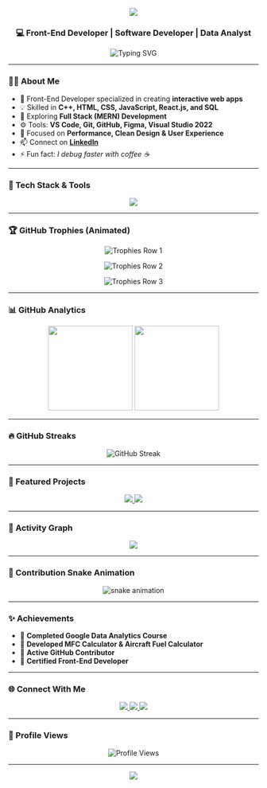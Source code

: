 <!-- 👋 Hi there — Welcome to my GitHub Profile -->

<!-- Header Animation -->
<p align="center">
  <img src="https://capsule-render.vercel.app/api?type=waving&color=0:60a5fa,100:6ee7b7&height=220&section=header&text=👋%20Benakaraj%20Gowda%20S%20U&fontSize=42&fontColor=ffffff&animation=fadeIn&fontAlignY=38"/>
</p>

<h3 align="center">💻 Front-End Developer | Software Developer | Data Analyst</h3>

<p align="center">
  <img src="https://readme-typing-svg.demolab.com?font=Inter&size=22&duration=4000&pause=1000&color=6EE7B7&center=true&vCenter=true&width=650&lines=Front-End+Developer+%26+UI+Designer;Passionate+about+Interactive+Web+Apps;C%2B%2B+Programmer+%7C+React+Developer;Always+Learning+New+Technologies+🔥" alt="Typing SVG" />
</p>

---

### 🧑‍💻 About Me  
- 🚀 Front-End Developer specialized in creating **interactive web apps**
- 💡 Skilled in **C++, HTML, CSS, JavaScript, React.js, and SQL**
- 🌱 Exploring **Full Stack (MERN) Development**
- ⚙️ Tools: **VS Code, Git, GitHub, Figma, Visual Studio 2022**
- 🎯 Focused on **Performance, Clean Design & User Experience**
- 📫 Connect on [**LinkedIn**](https://www.linkedin.com/in/benakarajgowdasu)
- ⚡ Fun fact: *I debug faster with coffee ☕*

---

### 🧠 Tech Stack & Tools
<p align="center">
  <img src="https://skillicons.dev/icons?i=html,css,js,react,nodejs,express,mongodb,cpp,python,git,github,vscode,figma,postman&theme=dark" />
</p>

---

### 🏆 GitHub Trophies (Animated)
<p align="center">
  <img src="https://github-profile-trophy.vercel.app/?username=Benakarajgowdasu&theme=radical&no-frame=true&margin-w=15&column=7" alt="Trophies Row 1"/>
</p>

<p align="center">
  <img src="https://github-profile-trophy.vercel.app/?username=Benakarajgowdasu&theme=onedark&no-frame=true&margin-w=15&column=7" alt="Trophies Row 2"/>
</p>

<p align="center">
  <img src="https://github-profile-trophy.vercel.app/?username=Benakarajgowdasu&theme=dracula&no-frame=true&margin-w=15&column=7" alt="Trophies Row 3"/>
</p>

---

### 📊 GitHub Analytics
<p align="center">
  <img height="170" src="https://github-readme-stats.vercel.app/api?username=Benakarajgowdasu&show_icons=true&theme=tokyonight&hide_border=true&border_radius=15" />
  <img height="170" src="https://github-readme-stats.vercel.app/api/top-langs/?username=Benakarajgowdasu&layout=compact&theme=tokyonight&hide_border=true&border_radius=15" />
</p>

---

### 🔥 GitHub Streaks
<p align="center">
  <img src="https://streak-stats.demolab.com?user=Benakarajgowdasu&theme=tokyonight&hide_border=true&border_radius=15&fire=6EE7B7&ring=60A5FA" alt="GitHub Streak"/>
</p>

---

### 💼 Featured Projects
<p align="center">
  <a href="https://github.com/Benakarajgowdasu/Scientific-Calculator" target="_blank">
    <img src="https://github-readme-stats.vercel.app/api/pin/?username=Benakarajgowdasu&repo=Scientific-Calculator&theme=tokyonight&hide_border=true" />
  </a>
  <a href="https://github.com/Benakarajgowdasu/Aircraft-Fuel-Calculator" target="_blank">
    <img src="https://github-readme-stats.vercel.app/api/pin/?username=Benakarajgowdasu&repo=Aircraft-Fuel-Calculator&theme=tokyonight&hide_border=true" />
  </a>
</p>

---

### 🌈 Activity Graph
<p align="center">
  <img src="https://github-readme-activity-graph.vercel.app/graph?username=Benakarajgowdasu&theme=react-dark&bg_color=0D1117&hide_border=true&area=true" />
</p>

---

### 🐍 Contribution Snake Animation
<p align="center">
  <img src="https://raw.githubusercontent.com/Benakarajgowdasu/Benakarajgowdasu/output/github-contribution-grid-snake.svg" alt="snake animation" />
</p>

---

### ✨ Achievements
- 🥇 **Completed Google Data Analytics Course**
- 🎯 **Developed MFC Calculator & Aircraft Fuel Calculator**
- 💬 **Active GitHub Contributor**
- 📜 **Certified Front-End Developer**

---

### 🌐 Connect With Me
<p align="center">
  <a href="https://www.linkedin.com/in/benakarajgowdasu" target="_blank">
    <img src="https://img.shields.io/badge/LinkedIn-0A66C2?style=for-the-badge&logo=linkedin&logoColor=white"/>
  </a>
  <a href="mailto:benakarajgowdasu@gmail.com">
    <img src="https://img.shields.io/badge/Gmail-D14836?style=for-the-badge&logo=gmail&logoColor=white"/>
  </a>
  <a href="https://github.com/Benakarajgowdasu" target="_blank">
    <img src="https://img.shields.io/badge/GitHub-181717?style=for-the-badge&logo=github&logoColor=white"/>
  </a>
</p>

---

### 👀 Profile Views
<p align="center">
  <img src="https://komarev.com/ghpvc/?username=Benakarajgowdasu&style=for-the-badge&color=6EE7B7" alt="Profile Views"/>
</p>

---

<p align="center">
  <img src="https://capsule-render.vercel.app/api?type=waving&color=0:6ee7b7,100:60a5fa&height=120&section=footer"/>
</p>
